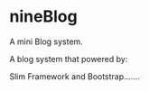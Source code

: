 # nineBlog
A mini Blog system.

A blog system that powered by:

Slim Framework and Bootstrap.......
